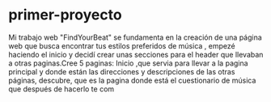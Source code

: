 # primer-proyecto
Mi trabajo web "FindYourBeat" se fundamenta en la creación de una página web que busca encontrar tus estilos preferidos de música , empezé haciendo el inicio y decidí crear unas secciones para el header que llevaban a otras paginas.Cree 5 paginas: Inicio ,que servia para llevar a la pagina principal y donde están las direcciones y descripciones de las otras páginas, descubre, que es la pagina donde está el cuestionario de música que después de hacerlo te com